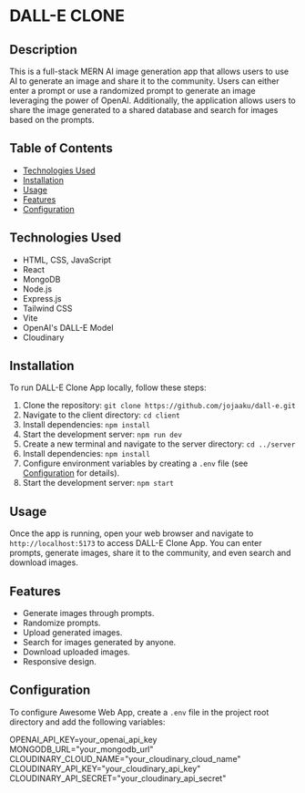 # DALL-E CLONE

## Description
This is a full-stack MERN AI image generation app that allows users to use AI to generate an image and share it to the community. Users can either enter a prompt or use a randomized prompt to generate an image leveraging the power of OpenAI. Additionally, the application allows users to share the image generated to a shared database and search for images based on the prompts.

## Table of Contents
- [Technologies Used](#technologies_used)
- [Installation](#installation)
- [Usage](#usage)
- [Features](#features)
- [Configuration](#configuration)

## Technologies Used
* HTML, CSS, JavaScript
* React
* MongoDB
* Node.js
* Express.js
* Tailwind CSS
* Vite
* OpenAI's DALL-E Model
* Cloudinary

## Installation
To run DALL-E Clone App locally, follow these steps:

1. Clone the repository: `git clone https://github.com/jojaaku/dall-e.git`
2. Navigate to the client directory: `cd client`
3. Install dependencies: `npm install`
4. Start the development server: `npm run dev`
5. Create a new terminal and navigate to the server directory: `cd ../server`
6. Install dependencies: `npm install`
7. Configure environment variables by creating a `.env` file (see [Configuration](#configuration) for details).
8. Start the development server: `npm start`

## Usage
Once the app is running, open your web browser and navigate to `http://localhost:5173` to access DALL-E Clone App. You can enter prompts, generate images, share it to the community, and even search and download images.

## Features
- Generate images through prompts.
- Randomize prompts.
- Upload generated images.
- Search for images generated by anyone.
- Download uploaded images.
- Responsive design.

## Configuration
To configure Awesome Web App, create a `.env` file in the project root directory and add the following variables:

OPENAI_API_KEY=your_openai_api_key
MONGODB_URL="your_mongodb_url"
CLOUDINARY_CLOUD_NAME="your_cloudinary_cloud_name"
CLOUDINARY_API_KEY="your_cloudinary_api_key"
CLOUDINARY_API_SECRET="your_cloudinary_api_secret"
